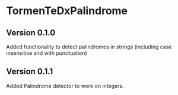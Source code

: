 # TormenTeDxPalindrome

## Version 0.1.0
Added functionality to detect palindromes in strings (including case insensitive and with punctuation)

## Version 0.1.1
Added Palindrome detector to work on integers.

